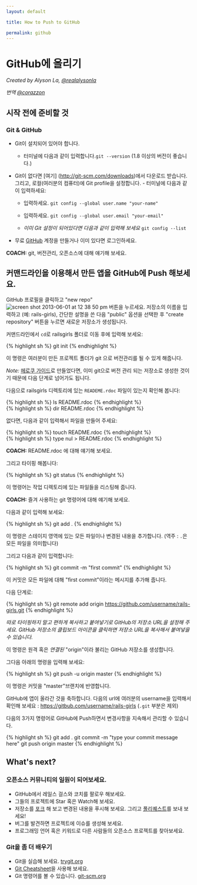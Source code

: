 ```yaml
---
layout: default

title: How to Push to GitHub

permalink: github
---
```


# GitHub에 올리기

*Created by Alyson La, [@realalysonla](https://www.twitter.com/realalysonla)*

*번역 [@corazzon](https://GitHub.com/corazzon)*


## 시작 전에 준비할 것

### Git & GitHub

* Git이 설치되어 있어야 합니다.
	* 터미널에  다음과 같이 입력합니다.`git --version` (1.8 이상의 버전이 좋습니다.)
* Git이 없다면 [여기] (http://git-scm.com/downloads)에서 다운로드 받습니다.
	그리고, 로컬(여러분의 컴퓨터)에 Git profile을 설정합니다. - 터미널에 다음과 같이 입력하세요:
	* 입력하세요. `git config --global user.name "your-name"`
	* 입력하세요. `git config --global user.email "your-email"`

	* _이미 Git 설정이 되어있다면 다음과 같이 입력해 보세요_ `git config --list`

* 무료 [GitHub](https://GitHub.com) 계정을 만들거나 이미 있다면 로그인하세요.

**COACH:** git, 버전관리, 오픈소스에 대해 얘기해 보세요.


## 커맨드라인을 이용해서 만든 앱을 GitHub에 Push 해보세요.

GitHub 프로필을 클릭하고 "new repo" ![screen shot 2013-06-01 at 12 38 50 pm](https://f.cloud.GitHub.com/assets/2623954/595307/eb70c6cc-caf2-11e2-9d2d-60deb31ac049.png) 버튼을 누르세요.  저장소의 이름을 입력하고 (예: rails-girls), 간단한 설명을 쓴 다음 "public" 옵션을 선택한 후 "create repository" 버튼을 누르면 새로운 저장소가 생성됩니다.

커맨드라인에서 `cd`로 railsgirls 폴더로 이동 후에 입력해 보세요:

{% highlight sh %}
git init
{% endhighlight %}

이 명령은 여러분이 만든 프로젝트 폴더가 git 으로 버전관리를 될 수 있게 해줍니다.

*Note:* [헤로쿠 가이드](../heroku)로 만들었다면, 이미 git으로 버전 관리 되는 저장소로 생성한 것이기 때문에 다음 단계로 넘어가도 됩니다.

다음으로 railsgirls 디렉토리에 있는 `READEME.rdoc` 파일이 있는지  확인해 봅니다:

<div class="os-specific">
  <div class="nix">
{% highlight sh %}
ls README.rdoc
{% endhighlight %}
  </div>
  <div class="win">
{% highlight sh %}
dir README.rdoc
{% endhighlight %}
  </div>
</div>

없다면, 다음과 같이 입력해서 파일을 만들어 주세요:

<div class="os-specific">
  <div class="nix">
{% highlight sh %}
touch README.rdoc
{% endhighlight %}
  </div>
  <div class="win">
{% highlight sh %}
type nul > README.rdoc
{% endhighlight %}
  </div>
</div>

**COACH:** README.rdoc 에 대해 얘기해 보세요.

그리고 타이핑 해봅니다:

{% highlight sh %}
git status
{% endhighlight %}

이 명령어는 작업 디렉토리에 있는 파일들을 리스팅해 줍니다.

**COACH:** 즐겨 사용하는 git 명령어에 대해 얘기해 보세요.

다음과 같이 입력해 보세요:

{% highlight sh %}
git add .
{% endhighlight %}

이 명령은 스테이지 영역에 있는 모든 파일이나 변경된 내용을 추가합니다. (역주 : `.`은 모든 파일을 의미합니다)

그리고 다음과 같이 입력합니다:

{% highlight sh %}
git commit -m "first commit"
{% endhighlight %}

이 커밋은 모든 파일에 대해 "first commit"이라는 메시지를 추가해 줍니다.

다음 단계로:

{% highlight sh %}
git remote add origin https://github.com/username/rails-girls.git
{% endhighlight %}


_따로 타이핑하지 말고 편하게 복사하고 붙여넣기로 GitHub의 저장소 URL을 설정해 주세요. GitHub 저장소의 클립보드 아이콘을 클릭하면 저장소 URL을 복사해서 붙여넣을 수 있습니다._


이 명령은 원격 혹은  _연결된_ "origin"이라 불리는 GitHub 저장소를 생성합니다.


그다음 아래의 명령을 입력해 보세요:

{% highlight sh %}
git push -u origin master
{% endhighlight %}

이 명령은 커밋을 "master"브랜치에 반영합니다.

GitHub에 앱이 올라간 것을 축하합니다. 다음의 url에  여러분의 username을 입력해서 확인해 보세요 : 
https://gitbub.com/username/rails-girls (`.git` 부분은 제외)

다음의 3가지 명령어로 GitHub에 Push하면서  변경사항을 지속해서 관리할 수 있습니다.

{% highlight sh %}
git add .
git commit -m "type your commit message here"
git push origin master
{% endhighlight %}

## What's next?

### 오픈소스 커뮤니티의 일원이 되어보세요.

 * GitHub에서 레일스 걸스와 코치를 팔로우 해보세요.
 * 그들의 프로젝트에 Star 혹은 Watch해 보세요. 
 * 저장소를 [포크](https://help.github.com/articles/fork-a-repo) 해 보고 변경된 내용을 푸시해 보세요. 그리고  [풀리퀘스트](https://help.github.com/articles/using-pull-requests)를 보내 보세요!
 * 버그를 발견하면 프로젝트에 이슈를 생성해 보세요.
 * 프로그래밍 언어 혹은 키워드로 다른 사람들의 오픈소스 프로젝트를 찾아보세요.

 
### Git을 좀 더 배우기

 * Git을 실습해 보세요. [trygit.org](http://try.github.io/)
 * [Git Cheatsheet](https://na1.salesforce.com/help/doc/en/salesforce_git_developer_cheatsheet.pdf)을 사용해 보세요.
 * Git 명령어를 볼 수 있습니다. [git-scm.org](http://git-scm.com/)
